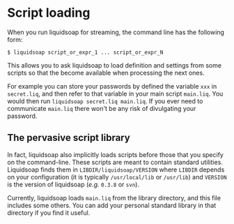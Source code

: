 Script loading
==============
When you run liquidsoap for streaming, the command line has the following form:

```
$ liquidsoap script_or_expr_1 ... script_or_expr_N
```

This allows you to ask liquidsoap to load definition and settings from
some scripts so that the become available when processing the next ones.

For example you can store your passwords by defined the variable `xxx`
in `secret.liq`, and then refer to that variable in your main script 
`main.liq`. You would then run `liquidsoap secret.liq main.liq`. If you ever 
need to communicate `main.liq` there won't be any risk of divulgating your 
password.

The pervasive script library
----------------------------
In fact, liquidsoap also implicitly loads scripts before those that you specify 
on the command-line. These scripts are meant to contain standard utilities.
Liquidsoap finds them in `LIBDIR/liquidsoap/VERSION` where `LIBDIR` depends on 
your configuration (it is typically `/usr/local/lib` or `/usr/lib`) and 
`VERSION` is the version of liquidsoap (*e.g.* `0.3.8` or `svn`).

Currently, liquidsoap loads `main.liq` from the library directory,
and this file includes some others.
You can add your personal standard library in that directory
if you find it useful.


